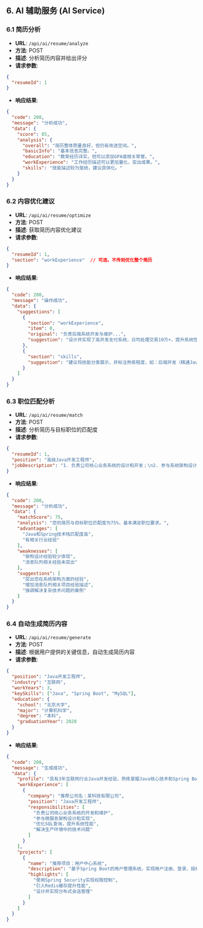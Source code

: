 ## 6. AI 辅助服务 (AI Service)

### 6.1 简历分析

- **URL**: `/api/ai/resume/analyze`
- **方法**: POST
- **描述**: 分析简历内容并给出评分
- **请求参数**:

```json
{
  "resumeId": 1
}
```

- **响应结果**:

```json
{
  "code": 200,
  "message": "分析成功",
  "data": {
    "score": 85,
    "analysis": {
      "overall": "简历整体质量良好，但仍有改进空间。",
      "basicInfo": "基本信息完整。",
      "education": "教育经历详实，但可以添加GPA或相关荣誉。",
      "workExperience": "工作经历描述可以更加量化，突出成果。",
      "skills": "技能描述较为笼统，建议具体化。"
    }
  }
}
```
### 6.2 内容优化建议

- **URL**: `/api/ai/resume/optimize`
- **方法**: POST
- **描述**: 获取简历内容优化建议
- **请求参数**:

```json
{
  "resumeId": 1,
  "section": "workExperience"  // 可选，不传则优化整个简历
}
```

- **响应结果**:

```json
{
  "code": 200,
  "message": "操作成功",
  "data": {
    "suggestions": [
      {
        "section": "workExperience",
        "item": 0,
        "original": "负责后端系统开发与维护...",
        "suggestion": "设计并实现了高并发支付系统，日均处理交易10万+，提升系统性能30%；优化数据库查询，减少响应时间50%。"
      },
      {
        "section": "skills",
        "suggestion": "建议将技能分类展示，并标注熟练程度，如：后端开发（精通Java、Spring Boot），数据库（熟练MySQL、Redis）。"
      }
    ]
  }
}
```

### 6.3 职位匹配分析

- **URL**: `/api/ai/resume/match`
- **方法**: POST
- **描述**: 分析简历与目标职位的匹配度
- **请求参数**:

```json
{
  "resumeId": 1,
  "position": "高级Java开发工程师",
  "jobDescription": "1. 负责公司核心业务系统的设计和开发；\n2. 参与系统架构设计和技术选型；\n3. 解决系统中的技术难题和性能瓶颈；\n4. 技术要求：Java/Spring Cloud/MySQL/Redis/消息队列，5年以上经验。"
}
```

- **响应结果**:

```json
{
  "code": 200,
  "message": "分析成功",
  "data": {
    "matchScore": 75,
    "analysis": "您的简历与目标职位匹配度为75%，基本满足职位要求。",
    "advantages": [
      "Java和Spring技术栈匹配度高",
      "有相关行业经验"
    ],
    "weaknesses": [
      "架构设计经验较少体现",
      "消息队列相关经验未突出"
    ],
    "suggestions": [
      "突出您在系统架构方面的经验",
      "增加消息队列相关项目经验描述",
      "强调解决复杂技术问题的案例"
    ]
  }
}
```

### 6.4 自动生成简历内容

- **URL**: `/api/ai/resume/generate`
- **方法**: POST
- **描述**: 根据用户提供的关键信息，自动生成简历内容
- **请求参数**:

```json
{
  "position": "Java开发工程师",
  "industry": "互联网",
  "workYears": 3,
  "keySkills": ["Java", "Spring Boot", "MySQL"],
  "education": {
    "school": "北京大学",
    "major": "计算机科学",
    "degree": "本科",
    "graduationYear": 2020
  }
}
```

- **响应结果**:

```json
{
  "code": 200,
  "message": "生成成功",
  "data": {
    "profile": "具有3年互联网行业Java开发经验，熟练掌握Java核心技术和Spring Boot框架，具备扎实的MySQL数据库设计和优化能力。善于解决复杂技术问题，具有良好的团队协作精神。",
    "workExperience": [
      {
        "company": "推荐公司名：某科技有限公司",
        "position": "Java开发工程师",
        "responsibilities": [
          "负责公司核心业务系统的开发和维护",
          "参与微服务架构设计和实现",
          "优化SQL查询，提升系统性能",
          "解决生产环境中的技术问题"
        ]
      }
    ],
    "projects": [
      {
        "name": "推荐项目：用户中心系统",
        "description": "基于Spring Boot的用户管理系统，实现用户注册、登录、授权等功能。",
        "highlights": [
          "使用Spring Security实现权限控制",
          "引入Redis缓存提升性能",
          "设计并实现分布式会话管理"
        ]
      }
    ]
  }
}
```

